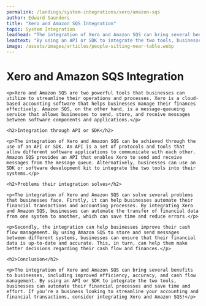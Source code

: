 ```yaml
---
permalink: /landings/system-integrations/xero/amazon-sqs
author: Edward Saunders
title: "Xero and Amazon SQS Integration"
topic: System Integration
leadhead: "The integration of Xero and Amazon SQS can bring several benefits to businesses, including improved efficiency, accuracy, and cash flow management"
leadtext: "By using an API or SDK to integrate the two tools, businesses can automate their financial processes and save time and effort. If you're a business looking to streamline your accounting and financial transactions, consider integrating Xero and Amazon SQS!"
image: /assets/images/articles/people-sitting-near-table.webp
---
```

<div class="arttext">
	<h1>Xero and Amazon SQS Integration</h1>

	<p>Xero and Amazon SQS are two powerful tools that businesses can utilize to streamline their operations and processes. Xero is a cloud-based accounting software that helps businesses manage their finances effectively. Amazon SQS, on the other hand, is a message-queueing service that allows businesses to send, store, and receive messages between software components and applications.</p>

	<h2>Integration through API or SDK</h2>

	<p>The integration of Xero and Amazon SQS can be achieved through the use of an API or SDK. An API is a set of protocols and tools that allow different software applications to communicate with each other. Amazon SQS provides an API that enables Xero to send and receive messages from the message queue. Alternatively, businesses can use an SDK or software development kit to integrate the two tools into their systems.</p>

	<h2>Problems their integration solves</h2>

	<p>The integration of Xero and Amazon SQS can solve several problems that businesses face. Firstly, it can help businesses automate their financial transactions and accounting processes. By integrating Xero and Amazon SQS, businesses can automate the transfer of financial data from one system to another, which can save time and reduce errors.</p>

	<p>Secondly, the integration can help businesses improve their cash flow management. By using Amazon SQS to store and send messages between different systems, businesses can ensure that their financial data is up-to-date and accurate. This, in turn, can help them make better decisions regarding their cash flow and finances.</p>

	<h2>Conclusion</h2>

	<p>The integration of Xero and Amazon SQS can bring several benefits to businesses, including improved efficiency, accuracy, and cash flow management. By using an API or SDK to integrate the two tools, businesses can automate their financial processes and save time and effort. If you're a business looking to streamline your accounting and financial transactions, consider integrating Xero and Amazon SQS!</p>

</div>